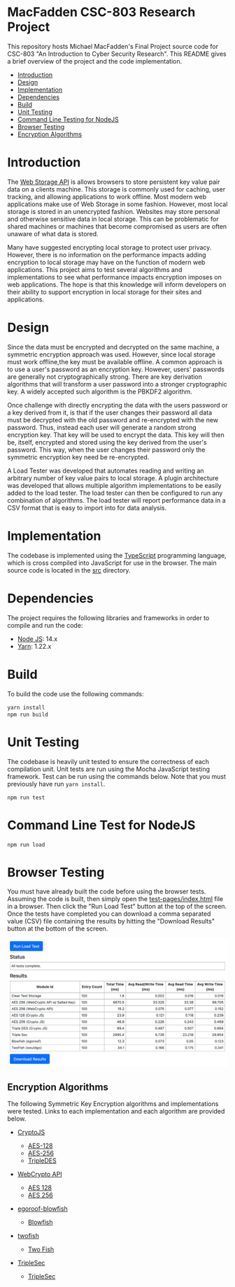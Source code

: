 # MacFadden CSC-803 Research Project
This repository hosts Michael MacFadden's Final Project source code for CSC-803 "An Introduction to Cyber Security Research". This README gives a brief overview of the project and the code implementation.

* [Introduction](#introduction)
* [Design](#design)
* [Implementation](#implementation)
* [Dependencies](#dependencies)
* [Build](#build)
* [Unit Testing](#unit-testing)
* [Command Line Testing for NodeJS](#command-line-test-for-nodejs)
* [Browser Testing](#browser-testing)
* [Encryption Algorithms](#encryption-algorithms)

# Introduction
The [Web Storage API](https://developer.mozilla.org/en-US/docs/Web/API/Web_Storage_API) is allows browsers to store persistent key value pair data on a clients machine. This storage is commonly used for caching, user tracking, and allowing applications to work offline. Most modern web applications make use of Web Storage in some fashion. However, most local storage is stored in an unencrypted fashion. Websites may store personal and otherwise sensitive data in local storage. This can be problematic for shared machines or machines that become compromised as users are often unaware of what data is stored.

Many have suggested encrypting local storage to protect user privacy. However, there is no information on the performance impacts adding encryption to local storage may have on the function of modern web applications.  This project aims to test several algorithms and implementations to see what performance impacts encryption imposes on web applications. The hope is that this knowledge will inform developers on their ability to support encryption in local storage for their sites and applications.

# Design
Since the data must be encrypted and decrypted on the same machine, a symmetric encryption approach was used.  However, since local storage must work offline,the key must be available offline.  A common approach is to use a user's password as an encryption key. However, users' passwords are generally not cryptographically strong.  There are key derivation algorithms that will transform a user password into a stronger cryptographic key. A widely accepted such algorithm is the PBKDF2 algorithm.

Once challenge with directly encrypting the data with the users password or a key derived from it, is that if the user changes their password all data must be decrypted with the old password and re-encrypted with the new password. Thus, instead each user will generate a random strong encryption key. That key will be used to encrypt the data. This key will then be, itself, encrypted and stored using the key derived from the user's password.  This way, when the user changes their password only the symmetric encryption key need be re-encrypted.

A Load Tester was developed that automates reading and writing an arbitrary number of key value pairs to local storage.  A plugin architecture was developed that allows multiple algorithm implementations to be easily added to the load tester.  The load tester can then be configured to run any combination of algorithms. The load tester will report performance data in a CSV format that is easy to import into for data analysis.

# Implementation
The codebase is implemented using the [TypeScript](https://www.typescriptlang.org/) programming language, which is cross compiled into JavaScript for use in the browser.  The main source code is located in the [src](src) directory.

# Dependencies
The project requires the following libraries and frameworks in order to compile and run the code:

  * [Node JS](https://nodejs.org/en/): 14.x
  * [Yarn](https://yarnpkg.com/): 1.22.x

# Build
To build the code use the following commands:

```shell
yarn install
npm run build
```

# Unit Testing
The codebase is heavily unit tested to ensure the correctness of each compilation unit.  Unit tests are run using the Mocha JavaScript testing framework. Test can be run using the commands below. Note that you must previously have run `yarn install`.

```shell
npm run test
```

# Command Line Test for NodeJS
```shell
npm run load
```

# Browser Testing
You must have already built the code before using the browser tests. Assuming the code is built, then simply open the [test-pages/index.html](test-pages/index.html) file in a browser.  Then click the "Run Load Test" button at the top of the screen. Once the tests have completed you can download a comma separated value (CSV) file containing the results by hitting the "Download Results" button at the bottom of the screen.

![](assets/screen-shot.png)

## Encryption Algorithms
The following Symmetric Key Encryption algorithms and implementations were tested. Links to each implementation and each algorithm are provided below.  

* [CryptoJS](https://github.com/brix/crypto-js)
  * [AES-128](https://en.wikipedia.org/wiki/Advanced_Encryption_Standard)
  * [AES-256](https://en.wikipedia.org/wiki/Advanced_Encryption_Standard)
  * [TripleDES](https://en.wikipedia.org/wiki/Triple_DES)

* [WebCrypto API](https://developer.mozilla.org/en-US/docs/Web/API/Web_Crypto_API)
    * [AES 128](https://en.wikipedia.org/wiki/Advanced_Encryption_Standard)
    * [AES 256](https://en.wikipedia.org/wiki/Advanced_Encryption_Standard)
    
* [egoroof-blowfish](https://github.com/egoroof/blowfish)
  * [Blowfish](https://en.wikipedia.org/wiki/Blowfish_(cipher))

* [twofish](https://github.com/wouldgo/twofish)
  * [Two Fish](https://en.wikipedia.org/wiki/Twofish)

* [TripleSec](https://keybase.io/triplesec)
    * [TripleSec](https://keybase.io/triplesec)
